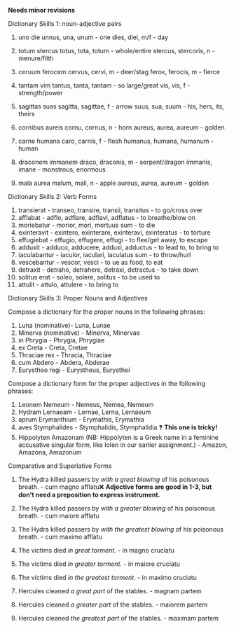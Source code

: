 **Needs minor revisions**

Dictionary Skills 1: noun-adjective pairs

1. uno die
unnus, una, unum - one
dies, diei, m/f - day

2. totum stercus
totus, tota, totum - whole/entire
stercus, stercoris, n - menure/filth

3. ceruum ferocem
cervus, cervi, m - deer/stag
ferox, ferocis, m - fierce

4. tantam vim
tantus, tanta, tantam - so large/great
vis, vis, f - strength/power

5. sagittas suas
sagitta, sagittae, f - arrow
suus, sua, suum - his, hers, its, theirs

6. cornibus aureis
cornu, cornus, n - horn
aureus, aurea, aureum - golden

7. carne humana
caro, carnis, f - flesh
humanus, humana, humanum - human

8. draconem immanem
draco, draconis, m - serpent/dragon
immanis, imane - monstrous, enormous

9. mala aurea
malum, mali, n - apple
aureus, aurea, aureum - golden

Dictionary Skills 2: Verb Forms

1. transierat - transeo, transire, transii, transitus - to go/cross over
2. afflabat - adflo, adflare, adflavi, adflatus - to breathe/blow on
3. moriebatur - morior, mori, mortuus sum - to die
4. exinteravit - exintero, exinterare, exinteravi, exinteratus - to torture
5. effugiebat - effugio, effugere, effugi - to flee/get away, to escape
6. adduxit - adduco, adducere, adduxi, adductus - to lead to, to bring to
7. iaculabantur - iaculor, iaculari, iaculatus sum - to throw/hurl
8. vescebantur - vescor, vesci - to ue as food, to eat
9. detraxit - detraho, detrahere, detraxi, detractus - to take down
10. solitus erat - soleo, solere, solitus - to be used to
11. attulit - attulo, attulere - to bring to

Dictionary Skills 3: Proper Nouns and Adjectives

Compose a dictionary for the proper nouns in the following phrases:
1. Luna (nominative)- Luna, Lunae
2. Minerva (nominative) - Minerva, Minervae
3. in Phrygia - Phrygia, Phrygiae
4. ex Creta - Creta, Cretae
5. Thraciae rex - Thracia, Thraciae
6. cum Abdero - Abdera, Abderae
7. Eurystheo regi - Eurystheus, Eurysthei

Compose a dictionary form for the proper adjectives in the following phrases:
1. Leonem Nemeum - Nemeus, Nemea, Nemeum
2. Hydram Lernaeam - Lernae, Lerna, Lernaeum
3. aprum Erymanthium - Erymathis, Erymathia
4. aves Stymphalides - Stymphalidis, Stymphalidia ❓ **This one is tricky!**
5. Hippolyten Amazonam (NB: Hippolyten is a Greek name in a feminine accusative singular form, like Iolen in our earlier assignment.) - Amazon, Amazona, Amazonum

Comparative and Superlative Forms

1. The Hydra killed passers by *with a great blowing* of his poisonous breath. - cum magno afflatu❌ **Adjective forms are good in 1-3, but don't need a preposition to express instrument.**

2. The Hydra killed passers by *with a greater blowing* of his poisonous breath. - cum maiore afflatu

3. The Hydra killed passers by *with the greatest blowing* of his poisonous breath. - cum maximo afflatu

4. The victims died *in great torment.* - in magno cruciatu

5. The victims died *in greater torment.* - in maiore cruciatu

6. The victims died *in the greatest torment.* - in maximo cruciatu

7. Hercules cleaned *a great part* of the stables. - magnam partem

8. Hercules cleaned *a greater part* of the stables. - 	maiorem partem

9. Hercules cleaned *the greatest part* of the stables. - maximam partem

